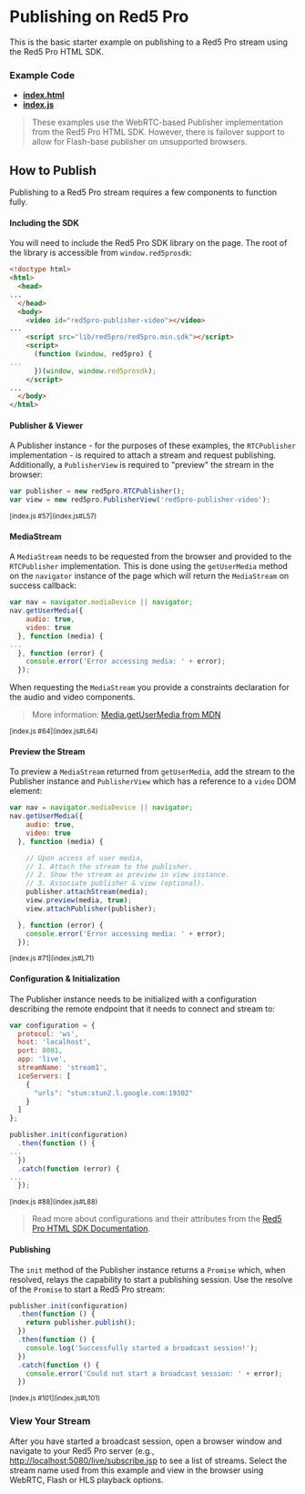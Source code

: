 # Publishing on Red5 Pro
This is the basic starter example on publishing to a Red5 Pro stream using the Red5 Pro HTML SDK.
### Example Code
- **[index.html](index.html)**
- **[index.js](index.js)**

> These examples use the WebRTC-based Publisher implementation from the Red5 Pro HTML SDK. However, there is failover support to allow for Flash-base publisher on unsupported browsers.

## How to Publish
Publishing to a Red5 Pro stream requires a few components to function fully.

#### Including the SDK
You will need to include the Red5 Pro SDK library on the page. The root of the library is accessible from `window.red5prosdk`:

```html
<!doctype html>
<html>
  <head>
...
  </head>
  <body>
    <video id="red5pro-publisher-video"></video>
...
    <script src="lib/red5pro/red5pro.min.sdk"></script>
    <script>
      (function (window, red5pro) {
...
      })(window, window.red5prosdk);
    </script>
...
  </body>
</html>
```

#### Publisher & Viewer
A Publisher instance - for the purposes of these examples, the `RTCPublisher` implementation - is required to attach a stream and request publishing. Additionally, a `PublisherView` is required to "preview" the stream in the browser:

```js
var publisher = new red5pro.RTCPublisher();
var view = new red5pro.PublisherView('red5pro-publisher-video');
```

<sup>
[index.js #57](index.js#L57)
</sup>

#### MediaStream
A `MediaStream` needs to be requested from the browser and provided to the `RTCPublisher` implementation. This is done using the `getUserMedia` method on the `navigator` instance of the page which will return the `MediaStream` on success callback:

```js
var nav = navigator.mediaDevice || navigator;
nav.getUserMedia({
    audio: true,
    video: true
  }, function (media) {
...
  }, function (error) {
    console.error('Error accessing media: ' + error);
  });
```

When requesting the `MediaStream` you provide a constraints declaration for the audio and video components.

> More information: [Media.getUserMedia from MDN](https://developer.mozilla.org/en-US/docs/Web/API/MediaDevices/getUserMedia)

<sup>
[index.js #64](index.js#L64)
</sup>

#### Preview the Stream
To preview a `MediaStream` returned from `getUserMedia`, add the stream to the Publisher instance and `PublisherView` which has a reference to a `video` DOM element:

```js
var nav = navigator.mediaDevice || navigator;
nav.getUserMedia({
    audio: true,
    video: true
  }, function (media) {

    // Upon access of user media,
    // 1. Attach the stream to the publisher.
    // 2. Show the stream as preview in view instance.
    // 3. Associate publisher & view (optional).
    publisher.attachStream(media);
    view.preview(media, true);
    view.attachPublisher(publisher);

  }, function (error) {
    console.error('Error accessing media: ' + error);
  });
```

<sup>
[index.js #71](index.js#L71)
</sup>

#### Configuration & Initialization
The Publisher instance needs to be initialized with a configuration describing the remote endpoint that it needs to connect and stream to:

```js
var configuration = {
  protocol: 'ws',
  host: 'localhost',
  port: 8081,
  app: 'live',
  streamName: 'stream1',
  iceServers: [
    {
      "urls": "stun:stun2.l.google.com:19302"
    }
  ]
};

publisher.init(configuration)
  .then(function () {
...
  })
  .catch(function (error) {
...
  });
```

<sup>
[index.js #88](index.js#L88)
</sup>

> Read more about configurations and their attributes from the [Red5 Pro HTML SDK Documentation](https://github.com/infrared5/red5pro-html-sdk#publisher).

#### Publishing
The `init` method of the Publisher instance returns a `Promise` which, when resolved, relays the capability to start a publishing session. Use the resolve of the `Promise` to start a Red5 Pro stream:

```js
publisher.init(configuration)
  .then(function () {
    return publisher.publish();
  })
  .then(function () {
    console.log('Successfully started a broadcast session!');
  })
  .catch(function () {
    console.error('Could not start a broadcast session: ' + error);
  })
```

<sup>
[index.js #101](index.js#L101)
</sup>

### View Your Stream
After you have started a broadcast session, open a browser window and navigate to your Red5 Pro server (e.g., [http://localhost:5080/live/subscribe.jsp](http://localhost:5080/live/subscribe.jsp) to see a list of streams. Select the stream name used from this example and view in the browser using WebRTC, Flash or HLS playback options.

